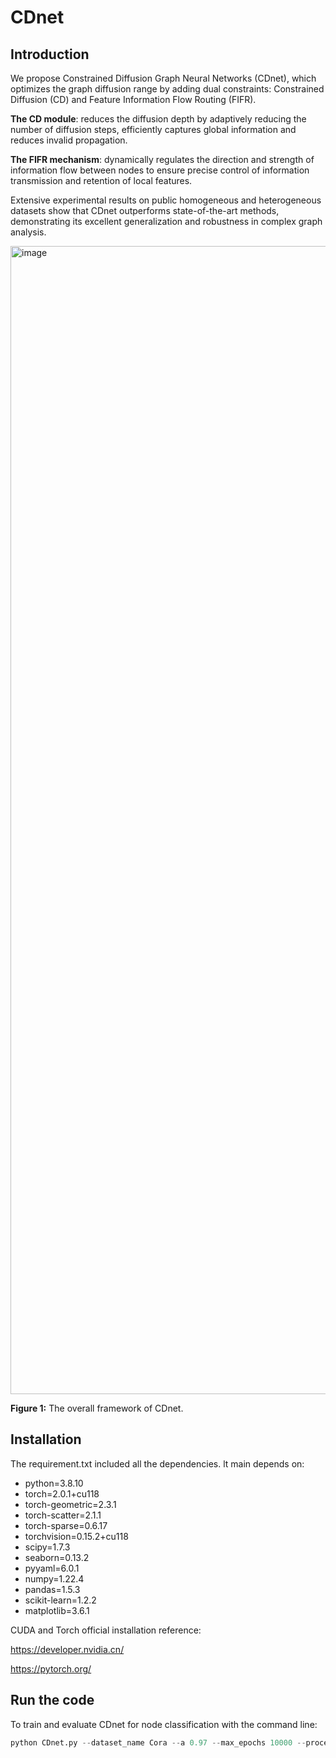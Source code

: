 # CDnet
## Introduction
We propose Constrained Diffusion Graph Neural Networks (CDnet), which optimizes the graph diffusion range by adding dual constraints: Constrained Diffusion (CD) and Feature Information Flow Routing (FIFR). 

**The CD module**: reduces the diffusion depth by adaptively reducing the number of diffusion steps, efficiently captures global information and reduces invalid propagation. 

**The FIFR mechanism**: dynamically regulates the direction and strength of information flow between nodes to ensure precise control of information transmission and retention of local features. 

Extensive experimental results on public homogeneous and heterogeneous datasets show that CDnet outperforms state-of-the-art methods, demonstrating its excellent generalization and robustness in complex graph analysis.

<img width="1837" alt="image" src="https://github.com/user-attachments/assets/ee42af39-a544-4288-ba2e-7991aecef42f">

**Figure 1:** The overall framework of CDnet.
## Installation

The requirement.txt included all the dependencies. lt main depends on:

- python=3.8.10
- torch=2.0.1+cu118
- torch-geometric=2.3.1
- torch-scatter=2.1.1
- torch-sparse=0.6.17
- torchvision=0.15.2+cu118
- scipy=1.7.3
- seaborn=0.13.2
- pyyaml=6.0.1
- numpy=1.22.4
- pandas=1.5.3
- scikit-learn=1.2.2
- matplotlib=3.6.1

CUDA and Torch official installation reference:

https://developer.nvidia.cn/

https://pytorch.org/

## Run the code

To train and evaluate CDnet for node classification with the command line:

```python
python CDnet.py --dataset_name Cora --a 0.97 --max_epochs 10000 --process_feature cos --architecture GCN --K0_mul 0.5
```

